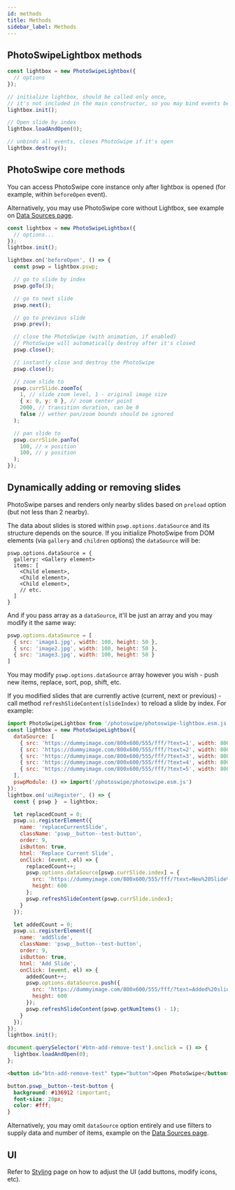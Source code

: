 ```yaml
---
id: methods
title: Methods
sidebar_label: Methods
---
```


## PhotoSwipeLightbox methods

```js
const lightbox = new PhotoSwipeLightbox({
  // options
});

// initialize lightbox, should be called only once,
// it's not included in the main constructor, so you may bind events before it
lightbox.init();

// Open slide by index
lightbox.loadAndOpen(0);

// unbinds all events, closes PhotoSwipe if it's open
lightbox.destroy();
```

## PhotoSwipe core methods

You can access PhotoSwipe core instance only after lightbox is opened (for example, within `beforeOpen` event).

Alternatively, you may use PhotoSwipe core without Lightbox, see example on [Data Sources page](/data-sources#without-lightbox-module).

```js
const lightbox = new PhotoSwipeLightbox({
  // options...
});
lightbox.init();

lightbox.on('beforeOpen', () => {
  const pswp = lightbox.pswp;

  // go to slide by index
  pswp.goTo(3);

  // go to next slide
  pswp.next();

  // go to previous slide
  pswp.prev();

  // close the PhotoSwipe (with animation, if enabled)
  // PhotoSwipe will automatically destroy after it's closed
  pswp.close();

  // instantly close and destroy the PhotoSwipe
  pswp.close();

  // zoom slide to
  pswp.currSlide.zoomTo(
    1, // slide zoom level, 1 - original image size
    { x: 0, y: 0 }, // zoom center point
    2000, // transition duration, can be 0
    false // wether pan/zoom bounds should be ignored
  );

  // pan slide to
  pswp.currSlide.panTo(
    100, // x position
    100, // y position
  );
});
```

## Dynamically adding or removing slides

PhotoSwipe parses and renders only nearby slides based on `preload` option (but not less than 2 nearby). 

The data about slides is stored within `pswp.options.dataSource` and its structure depends on the source. If you initialize PhotoSwipe from DOM elements (via `gallery` and `children` options) the `dataSource` will be:

```
pswp.options.dataSource = {
  gallery: <Gallery element>
  items: [
    <Child element>,
    <Child element>,
    <Child element>,
    // etc.
  ]
}
```

And if you pass array as a `dataSource`, it'll be just an array and you may modify it the same way:

```js
pswp.options.dataSource = [
  { src: 'image1.jpg', width: 100, height: 50 },
  { src: 'image2.jpg', width: 100, height: 50 },
  { src: 'image3.jpg', width: 100, height: 50 }
]
```

You may modify `pswp.options.dataSource` array however you wish - push new items, replace, sort, pop, shift, etc. 

If you modified slides that are currently active (current, next or previous) - call method `refreshSlideContent(slideIndex)` to reload a slide by index. For example:

<PswpCodePreview>

```js pswpcode
import PhotoSwipeLightbox from '/photoswipe/photoswipe-lightbox.esm.js';
const lightbox = new PhotoSwipeLightbox({
  dataSource: [
    { src: 'https://dummyimage.com/800x600/555/fff/?text=1', width: 800, height: 600 },
    { src: 'https://dummyimage.com/800x600/555/fff/?text=2', width: 800, height: 600 },
    { src: 'https://dummyimage.com/800x600/555/fff/?text=3', width: 800, height: 600 },
    { src: 'https://dummyimage.com/800x600/555/fff/?text=4', width: 800, height: 600 },
    { src: 'https://dummyimage.com/800x600/555/fff/?text=5', width: 800, height: 600 },
  ],
  pswpModule: () => import('/photoswipe/photoswipe.esm.js')
});
lightbox.on('uiRegister', () => {
  const { pswp }  = lightbox;

  let replacedCount = 0;
  pswp.ui.registerElement({
    name: 'replaceCurrentSlide',
    className: 'pswp__button--test-button',
    order: 9,
    isButton: true,
    html: 'Replace Current Slide',
    onClick: (event, el) => {
      replacedCount++;
      pswp.options.dataSource[pswp.currSlide.index] = {
        src: 'https://dummyimage.com/800x600/555/fff/?text=New%20Slide%20' + replacedCount, width: 800, 
        height: 600
      };
      pswp.refreshSlideContent(pswp.currSlide.index);
    }
  });

  let addedCount = 0;
  pswp.ui.registerElement({
    name: 'addSlide',
    className: 'pswp__button--test-button',
    order: 9,
    isButton: true,
    html: 'Add Slide',
    onClick: (event, el) => {
      addedCount++;
      pswp.options.dataSource.push({
        src: 'https://dummyimage.com/800x600/555/fff/?text=Added%20slide%20' + addedCount, width: 800, 
        height: 600
      });
      pswp.refreshSlideContent(pswp.getNumItems() - 1);
    }
  });
});
lightbox.init();

document.querySelector('#btn-add-remove-test').onclick = () => {
  lightbox.loadAndOpen(0);
};
```

```html pswpcode
<button id="btn-add-remove-test" type="button">Open PhotoSwipe</button>
```

```css pswpcode
button.pswp__button--test-button {
  background: #136912 !important;
  font-size: 20px;
  color: #fff;
}
```

</PswpCodePreview>

Alternatively, you may omit `dataSource` option entirely and use filters to supply data and number of items, example on the [Data Sources page](/data-sources#dynamically-generated-data).

## UI

Refer to [Styling](/styling) page on how to adjust the UI (add buttons, modify icons, etc).

